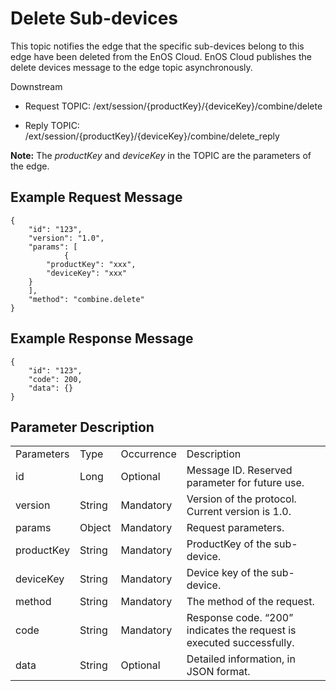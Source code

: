 # Delete Sub-devices

This topic notifies the edge that the specific sub-devices belong to
this edge have been deleted from the EnOS Cloud. EnOS Cloud publishes
the delete devices message to the edge topic asynchronously.

Downstream
- Request TOPIC: /ext/session/{productKey}/{deviceKey}/combine/delete

- Reply TOPIC: /ext/session/{productKey}/{deviceKey}/combine/delete_reply

**Note:** The *productKey* and *deviceKey* in the TOPIC are the parameters of the edge.

## Example Request Message

```
{
	"id": "123",
	"version": "1.0",
	"params": [
            {
		"productKey": "xxx",
		"deviceKey": "xxx"
	}
	],
	"method": "combine.delete"
}
```

## Example Response Message

```
{
	"id": "123",
	"code": 200,
	"data": {}
}

```

## Parameter Description​

<table>
  <tr>
    <td>Parameters</td>
    <td>​Type​</td>
    <td>Occurrence </td>
    <td>Description</td>
  </tr>
  <tr>
    <td>id</td>
    <td>Long</td>
    <td>Optional </td>
    <td>Message ID. Reserved parameter for future use.</td>
  </tr>
  <tr>
    <td>version</td>
    <td>String</td>
    <td>Mandatory </td>
    <td>Version of the protocol. Current version is 1.0. </td>
  </tr>
  <tr>
    <td>params</td>
    <td>Object</td>
    <td>Mandatory </td>
    <td>Request parameters. </td>
  </tr>
  <tr>
    <td>productKey</td>
    <td>String</td>
    <td>Mandatory</td>
    <td>ProductKey of the sub-device.</td>
  </tr>
  <tr>
    <td>deviceKey</td>
    <td>String </td>
    <td>Mandatory</td>
    <td>Device key of the sub-device.</td>
  </tr>
  <tr>
    <td>method</td>
    <td>String</td>
    <td>Mandatory</td>
    <td>The method of the request. </td>
  </tr>
  <tr>
    <td>code</td>
    <td>String</td>
    <td>Mandatory </td>
    <td>Response code. &ldquo;200&rdquo;  indicates the request is executed   successfully. </td>
  </tr>
  <tr>
    <td>data</td>
    <td>String</td>
    <td>Optional </td>
    <td>Detailed information, in JSON format. </td>
  </tr>
</table>
